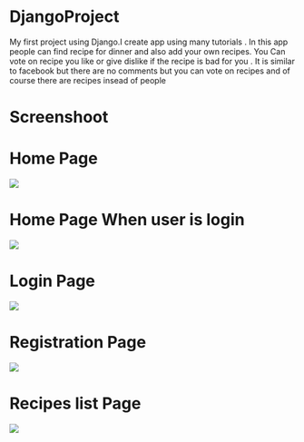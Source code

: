 
# DjangoProject
My first project using Django.I create app using many tutorials . 
In this app people can find recipe for dinner and also add your own recipes. You Can vote on recipe you like or give dislike if the recipe is bad for you . It is similar to facebook but there are no comments but you can vote on recipes and of course there are recipes insead of people

# Screenshoot
# Home Page
![](https://i.imgur.com/EXu6uBq.jpg)
# Home Page When user is login
![](https://i.imgur.com/6hZkDqM.jpg)
# Login Page 
![](https://i.imgur.com/U1FcXxU.jpg)
# Registration Page
![](https://i.imgur.com/2YltJFQ.jpg)
# Recipes list Page
![](https://i.imgur.com/wq6Hjre.jpg)

